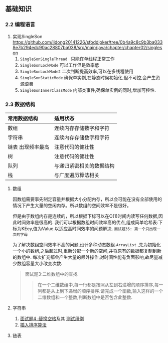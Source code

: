 ## 基础知识

### 2.2 编程语言

1. 实现SingleSon
   <https://github.com/lidong20141226/sfoddjoker/tree/0b4a9c8c9b3ba0338e7b294edc90ac28807ba038/src/main/java/chapter/chapter02/singleson>
    1. `SingleSonSingleThread ` 只能在单线程正常工作
    2. `SingleSonLockMode` 可以工作但是效率低
    3. `SingleSonLockMode2` 二次判断提高效率,可以在多线程使用
    4. `SingleSonStaticMode`
       确保单实例,在静态时候初始化,但不可控,会产生资源浪费
    5. `SingleSonInnerClassMode` 内部类事件,确保单实例的同时,增加可控性.

### 2.3 数据结构

| 常用数据结构          | 适用状态                 |
|:----------------------|:-------------------------|
| 数组                  | 连续内存存储数字和字符   |
| 字符串                | 连续内存存储数字和字符   |
| 链表     出现频率最高 | 注意代码的健壮性         |
| 树                    | 注意代码的健壮性         |
| 队列                  | 与递归紧密相关的数据结构 |
| 栈                    | 与广度遍历算法相关       |

1. 数组

    因数组需要事先制定容量并根据大小分配内存，所以会可能在没有全部使用的情况下产生大量的空闲内存。所以数组的空间效率不是很好。

    但是由于数组内存是连续的，所以根据下标可以在O(1)时间内读写任何数据,因此时间效率是很高的.
    我们可以根据数组时间效率高的优点,组成简单哈希表:下标为KEey,值为Value.以适应高时间效率的问题解决. `面试题35: 第一个只出现一次的字母`

    为了解决数组空间效率不高的问题,设计多种动态数组.`ArrayList` ,先为初始化一个小的数组,之后超过时,重新分配一个新的空间,并将原有的数据都复制到新的数组中.
    每次扩充都会产生大量的额外操作,对时间性能有负面影响,故尽量减少数组容量大小改变次数.

    > 面试题3:二维数组中的查找
    > >在一个二维数组中,每一行都是按照从左到右递增的顺序排序,每一列都是从上到下递增的顺序排序.请完成一个函数,输入这样的一个二维数组和一个整数,判断数组中是否包含此整数.

2. 字符串
    1. [面试题4 :替换空格](https://github.com/lidong20141226/sfoddjoker/blob/master/src/main/java/chapter/chapter02/insertintoarray/InsertInAarry.java)及其 [测试用例](https://github.com/lidong20141226/sfoddjoker/blob/master/src/test/java/chapter/chapter02/insertintoarray/InsertInAarryTest.java#L8)
    2. [插入排序算法](https://github.com/lidong20141226/sfoddjoker/blob/master/src/test/java/chapter/chapter02/insertintoarray/ArrayIntoArray.java#L7)
3. 链表
